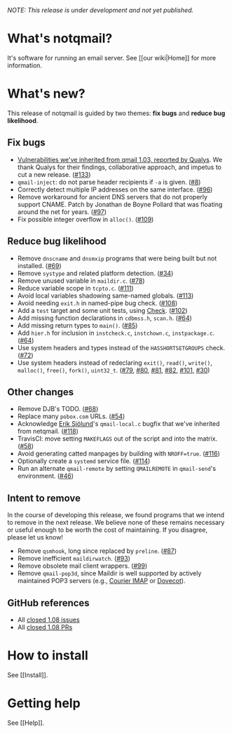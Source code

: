 _NOTE: This release is under development and not yet published._

# What's notqmail?

It's software for running an email server. See [[our wiki|Home]] for more information.


# What's new?

This release of notqmail is guided by two themes: **fix bugs** and **reduce bug likelihood**.

## Fix bugs

- [Vulnerabilities we've inherited from qmail 1.03, reported by Qualys](https://www.qualys.com/2020/05/19/cve-2005-1513/remote-code-execution-qmail.txt). We thank Qualys for their findings, collaborative approach, and impetus to cut a new release. ([#133](https://github.com/notqmail/notqmail/pull/133))
- `qmail-inject`: do not parse header recipients if `-a` is given. ([#8](https://github.com/notqmail/notqmail/pull/8))
- Correctly detect multiple IP addresses on the same interface. ([#96](https://github.com/notqmail/notqmail/pull/96))
- Remove workaround for ancient DNS servers that do not properly support CNAME. Patch by Jonathan de Boyne Pollard that was floating around the net for years. ([#97](https://github.com/notqmail/notqmail/pull/97))
- Fix possible integer overflow in `alloc()`. ([#109](https://github.com/notqmail/notqmail/pull/109))

## Reduce bug likelihood

- Remove `dnscname` and `dnsmxip` programs that were being built but not installed. ([#69](https://github.com/notqmail/notqmail/pull/69))
- Remove `systype` and related platform detection. ([#34](https://github.com/notqmail/notqmail/pull/34))
- Remove unused variable in `maildir.c`. ([#78](https://github.com/notqmail/notqmail/pull/78))
- Reduce variable scope in `tcpto.c`. ([#111](https://github.com/notqmail/notqmail/pull/111))
- Avoid local variables shadowing same-named globals. ([#113](https://github.com/notqmail/notqmail/pull/113))
- Avoid needing `exit.h` in named-pipe bug check. ([#108](https://github.com/notqmail/notqmail/pull/108))
- Add a `test` target and some unit tests, using [Check](https://libcheck.github.io/check/doc/check_html/index.html#Top). ([#102](https://github.com/notqmail/notqmail/pull/102))
- Add missing function declarations in `cdbmss.h`, `scan.h`. ([#64](https://github.com/notqmail/notqmail/pull/64))
- Add missing return types to `main()`. ([#85](https://github.com/notqmail/notqmail/pull/85))
- Add `hier.h` for inclusion in `instcheck.c`, `instchown.c`, `instpackage.c`. ([#64](https://github.com/notqmail/notqmail/pull/64))
- Use system headers and types instead of the `HASSHORTSETGROUPS` check. ([#72](https://github.com/notqmail/notqmail/pull/72))
- Use system headers instead of redeclaring `exit()`, `read()`, `write()`, `malloc()`, `free()`, `fork()`, `uint32_t`. ([#79](https://github.com/notqmail/notqmail/pull/79), [#80](https://github.com/notqmail/notqmail/pull/80), [#81](https://github.com/notqmail/notqmail/pull/81), [#82](https://github.com/notqmail/notqmail/pull/82), [#101](https://github.com/notqmail/notqmail/pull/101), [#30](https://github.com/notqmail/notqmail/pull/30))

## Other changes

- Remove DJB's TODO. ([#68](https://github.com/notqmail/notqmail/pull/68))
- Replace many `pobox.com` URLs. ([#54](https://github.com/notqmail/notqmail/pull/54))
- Acknowledge [Erik Sjölund](https://github.com/eriksjolund)'s `qmail-local.c` bugfix that we've inherited from netqmail. ([#118](https://github.com/notqmail/notqmail/pull/118))
- TravisCI: move setting `MAKEFLAGS` out of the script and into the matrix. ([#58](https://github.com/notqmail/notqmail/pull/58))
- Avoid generating catted manpages by building with `NROFF=true`. ([#116](https://github.com/notqmail/notqmail/pull/116))
- Optionally create a `systemd` service file. ([#114](https://github.com/notqmail/notqmail/pull/114))
- Run an alternate `qmail-remote` by setting `QMAILREMOTE` in `qmail-send`'s environment. ([#46](https://github.com/notqmail/notqmail/pull/46))

## Intent to remove

In the course of developing this release, we found programs that we intend to remove in the next release. We believe none of these remains necessary or useful enough to be worth the cost of maintaining. If you disagree, please let us know!

- Remove `qsmhook`, long since replaced by `preline`. ([#87](https://github.com/notqmail/notqmail/pull/87))
- Remove inefficient `maildirwatch`. ([#93](https://github.com/notqmail/notqmail/pull/93))
- Remove obsolete mail client wrappers. ([#99](https://github.com/notqmail/notqmail/pull/99))
- Remove `qmail-pop3d`, since Maildir is well supported by actively maintained POP3 servers (e.g., [Courier IMAP](https://www.courier-mta.org/imap/) or [Dovecot](https://www.dovecot.org/)).

## GitHub references

- All [closed 1.08 issues](https://github.com/notqmail/notqmail/issues?q=is%3Aissue+is%3Aclosed+milestone%3A1.08)
- All [closed 1.08 PRs](https://github.com/notqmail/notqmail/pulls?q=is%3Apr+is%3Aclosed+milestone%3A1.08)


# How to install

See [[Install]].


# Getting help

See [[Help]].